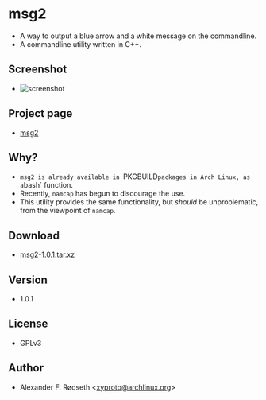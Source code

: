 <!--
title: msg2
theme: dark
favicon: msg2.ico
-->

# msg2

* A way to output a blue arrow and a white message on the commandline.
* A commandline utility written in C++.

## Screenshot

* ![screenshot](screenshot.png)

## Project page

* [msg2](https://github.com/xyproto/msg2)

## Why?

* `msg2 is already available in `PKGBUILD` packages in Arch Linux, as a `bash` function.
* Recently, `namcap` has begun to discourage the use.
* This utility provides the same functionality, but *should* be unproblematic, from the viewpoint of `namcap`.

## Download

* [msg2-1.0.1.tar.xz](msg2-1.0.1.tar.xz)

## Version

* 1.0.1

## License

* GPLv3

## Author

* Alexander F. Rødseth &lt;xyproto@archlinux.org&gt;
